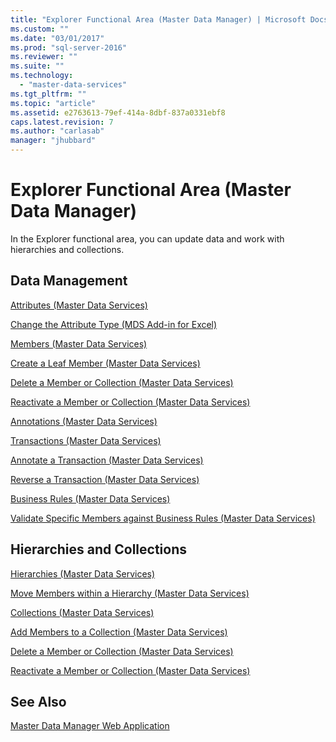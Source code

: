 ```yaml
---
title: "Explorer Functional Area (Master Data Manager) | Microsoft Docs"
ms.custom: ""
ms.date: "03/01/2017"
ms.prod: "sql-server-2016"
ms.reviewer: ""
ms.suite: ""
ms.technology: 
  - "master-data-services"
ms.tgt_pltfrm: ""
ms.topic: "article"
ms.assetid: e2763613-79ef-414a-8dbf-837a0331ebf8
caps.latest.revision: 7
ms.author: "carlasab"
manager: "jhubbard"
---
```

# Explorer Functional Area (Master Data Manager)
  In the Explorer functional area, you can update data and work with hierarchies and collections.  
  
## Data Management  
 [Attributes &#40;Master Data Services&#41;](../master-data-services/attributes-master-data-services.md)  
  
 [Change the Attribute Type &#40;MDS Add-in for Excel&#41;](../master-data-services/microsoft-excel-add-in/change-the-attribute-type-mds-add-in-for-excel.md)  
  
 [Members &#40;Master Data Services&#41;](../master-data-services/members-master-data-services.md)  
  
 [Create a Leaf Member &#40;Master Data Services&#41;](../master-data-services/create-a-leaf-member-master-data-services.md)  
  
 [Delete a Member or Collection &#40;Master Data Services&#41;](../master-data-services/delete-a-member-or-collection-master-data-services.md)  
  
 [Reactivate a Member or Collection &#40;Master Data Services&#41;](../master-data-services/reactivate-a-member-or-collection-master-data-services.md)  
  
 [Annotations &#40;Master Data Services&#41;](../master-data-services/annotations-master-data-services.md)  
  
 [Transactions &#40;Master Data Services&#41;](../master-data-services/transactions-master-data-services.md)  
  
 [Annotate a Transaction &#40;Master Data Services&#41;](../master-data-services/annotate-a-transaction-master-data-services.md)  
  
 [Reverse a Transaction &#40;Master Data Services&#41;](../master-data-services/reverse-a-transaction-master-data-services.md)  
  
 [Business Rules &#40;Master Data Services&#41;](../master-data-services/business-rules-master-data-services.md)  
  
 [Validate Specific Members against Business Rules &#40;Master Data Services&#41;](../master-data-services/validate-specific-members-against-business-rules-master-data-services.md)  
  
## Hierarchies and Collections  
 [Hierarchies &#40;Master Data Services&#41;](../master-data-services/hierarchies-master-data-services.md)  
  
 [Move Members within a Hierarchy &#40;Master Data Services&#41;](../Topic/Move%20Members%20within%20a%20Hierarchy%20\(Master%20Data%20Services\).md)  
  
 [Collections &#40;Master Data Services&#41;](../master-data-services/collections-master-data-services.md)  
  
 [Add Members to a Collection &#40;Master Data Services&#41;](../master-data-services/add-members-to-a-collection-master-data-services.md)  
  
 [Delete a Member or Collection &#40;Master Data Services&#41;](../master-data-services/delete-a-member-or-collection-master-data-services.md)  
  
 [Reactivate a Member or Collection &#40;Master Data Services&#41;](../master-data-services/reactivate-a-member-or-collection-master-data-services.md)  
  
## See Also  
 [Master Data Manager Web Application](../master-data-services/master-data-manager-web-application.md)  
  
  